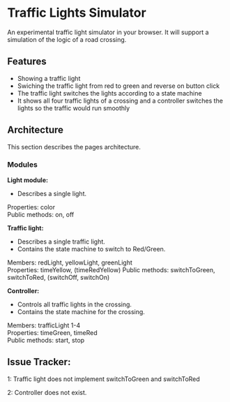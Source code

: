 # Traffic Lights Simulator

An experimental traffic light simulator in your browser. It will support a simulation of the logic of a road crossing.

## Features

- Showing a traffic light
- Swiching the traffic light from red to green and reverse on button click
- The traffic light switches the lights according to a state machine
- It shows all four traffic lights of a crossing and a controller switches the lights so the traffic would run smoothly

## Architecture

This section describes the pages architecture.

### Modules

**Light module:** 

- Describes a single light.

Properties: color  
Public methods: on, off

**Traffic light:**

- Describes a single traffic light.
- Contains the state machine to switch to Red/Green.

Members: redLight, yellowLight, greenLight  
Properties: timeYellow, (timeRedYellow)
Public methods: switchToGreen, switchToRed, (switchOff, switchOn)

**Controller:**

- Controls all traffic lights in the crossing.
- Contains the state machine for the crossing.

Members: trafficLight 1-4  
Properties: timeGreen, timeRed  
Public methods: start, stop

## Issue Tracker:

1: Traffic light does not implement switchToGreen and switchToRed

2: Controller does not exist.
